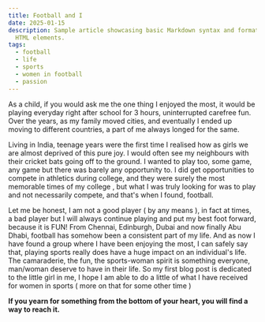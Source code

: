 ```yaml
---
title: Football and I
date: 2025-01-15
description: Sample article showcasing basic Markdown syntax and formatting for
  HTML elements.
tags:
  - football
  - life
  - sports
  - women in football
  - passion
---
```

As a child, if you would ask me the one thing I enjoyed the most, it would be playing everyday right after school for 3 hours, uninterrupted carefree fun.  Over the years, as my family moved cities, and eventually I ended up moving to different countries, a part of me always longed for the same. 

Living in India, teenage years were the first time I realised how as girls we are almost deprived of this pure joy. I would often see my neighbours with their cricket bats going off to the ground. I wanted to play too, some game, any game but there was barely any opportunity to. I did get opportunities to compete in athletics during college, and they were surely the most memorable times of my college , but what I was truly looking for was to play and not necessarily compete, and that's when I found, football.

Let me be honest, I am not a good player ( by any means ), in fact at times, a bad player but I will always continue playing and put my best foot forward, because it is FUN! From Chennai, Edinburgh, Dubai and now finally Abu Dhabi, football has somehow been a consistent part of my life. And as now I have found a group where I have been enjoying the most, I can safely say that, playing sports really does have a huge impact on an individual's life. The camaraderie, the fun, the sports-woman spirit is something everyone, man/woman deserve to have in their life. So my first blog post is dedicated to the little girl in me, I hope I am able to do a little of what I have received for women in sports ( more on that for some other time )

**If you yearn for something from the bottom of your heart, you will find a way to reach it.**
